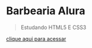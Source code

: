 # Barbearia Alura

> Estudando HTML5 E CSS3

[clique aqui para acessar](https://jujubamundo.github.io/Barbearia/)
